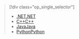 > [!div class="op_single_selector"]
> * [<span data-ttu-id="fdc5a-101">.NET</span><span class="sxs-lookup"><span data-stu-id="fdc5a-101">.NET</span></span>](../articles/storage/files/storage-dotnet-how-to-use-files.md)
> * [<span data-ttu-id="fdc5a-102">C++</span><span class="sxs-lookup"><span data-stu-id="fdc5a-102">C++</span></span>](../articles/storage/files/storage-c-plus-plus-how-to-use-files.md)
> * [<span data-ttu-id="fdc5a-103">Java</span><span class="sxs-lookup"><span data-stu-id="fdc5a-103">Java</span></span>](../articles/storage/files/storage-java-how-to-use-file-storage.md)
> * [<span data-ttu-id="fdc5a-104">Python</span><span class="sxs-lookup"><span data-stu-id="fdc5a-104">Python</span></span>](../articles/storage/files/storage-python-how-to-use-file-storage.md)
> 
> 

